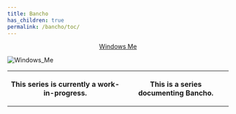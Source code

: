 ```yaml
---
title: Bancho
has_children: true
permalink: /bancho/toc/
---
```


<t><center>[Windows Me](https://osu.ppy.sh/users/28893698)</center>
<link rel="stylesheet" href="..../profile.css"></t>

![Windows_Me](https://a.ppy.sh/28893698_q.jpeg#author "Windows_Me")

<table>
<tbody><tr>
<th>
This series is currently a work-in-progress.
</th><th>

This is a series documenting Bancho.
</table>

